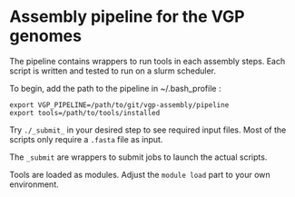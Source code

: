 # Assembly pipeline for the VGP genomes

The pipeline contains wrappers to run tools in each assembly steps.
Each script is written and tested to run on a slurm scheduler.

To begin, add the path to the pipeline in ~/.bash_profile :
```
export VGP_PIPELINE=/path/to/git/vgp-assembly/pipeline
export tools=/path/to/tools/installed
```

Try `./_submit_` in your desired step to see required input files.
Most of the scripts only require a `.fasta` file as input.

The `_submit` are wrappers to submit jobs to launch the actual scripts.



Tools are loaded as modules. Adjust the `module load` part to your own environment.


